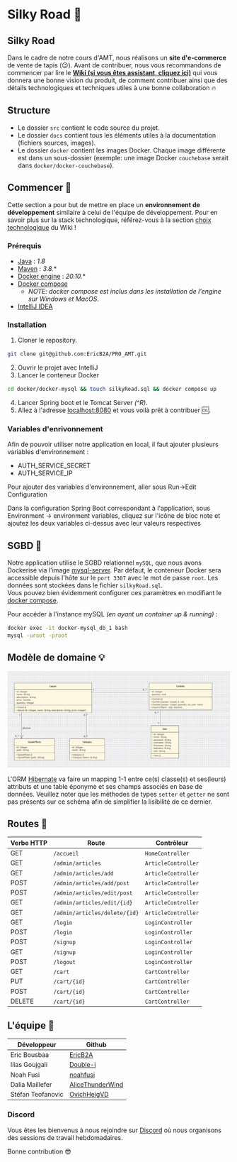 # Silky Road 🐪
## Silky Road 
Dans le cadre de notre cours d'AMT, nous réalisons un **site d'e-commerce** de vente de tapis (😉).
Avant de contribuer, nous vous recommandons de commencer par lire le [**Wiki (si vous êtes assistant, cliquez ici)**](../../wiki) qui vous donnera une bonne vision du produit, de comment contribuer ainsi que des détails technologiques et techniques utiles à une bonne collaboration 🔥

## Structure
- Le dossier `src` contient le code source du projet.
- Le dossier `docs` contient tous les éléments utiles à la documentation (fichiers sources, images).
- Le dossier `docker` contient les images Docker. Chaque image différente est dans un sous-dossier (exemple: une image Docker `couchebase` serait dans `docker/docker-couchebase`).

## Commencer 🏁
Cette section a pour but de mettre en place un **environnement de développement** similaire à celui de l'équipe de développement.
Pour en savoir plus sur la stack technologique, référez-vous à la section [choix technologique](../../wiki/Choix-technologiques) du Wiki !
### Prérequis
- [Java](https://www.java.com/fr/download/) : *1.8*
- [Maven](https://maven.apache.org/download.cgi) :  *3.8.**
- [Docker engine](https://docs.docker.com/engine/install/) : *20.10.**
- [Docker compose](https://docs.docker.com/compose/install/) 
  - *NOTE: docker compose est inclus dans les installation de l'engine sur Windows et MacOS*.
- [IntelliJ IDEA](https://www.jetbrains.com/idea/download/)

### Installation 
1. Cloner le repository.
```bash 
git clone git@github.com:EricB2A/PRO_AMT.git
```
2. Ouvrir le projet avec IntelliJ
3. Lancer le conteneur Docker
```bash
cd docker/docker-mysql && touch silkyRoad.sql && docker compose up
```
4. Lancer Spring boot et le Tomcat Server *(^R)*.
5. Allez à l'adresse [localhost:8080](http://localhost:8080/) et vous voilà prêt à contribuer :cool:. 

### Variables d'enrivonnement
Afin de pouvoir utiliser notre application en local, il faut ajouter plusieurs variables d'environnement :

<ul>
<li>AUTH_SERVICE_SECRET</li> 
<li>AUTH_SERVICE_IP</li>
</ul>

Pour ajouter des variables d'environnement, aller sous Run->Edit Configuration

Dans la configuration Spring Boot correspondant à l'application, sous Environment -> environment variables, cliquez sur l'icône de bloc note
et ajoutez les deux variables ci-dessus avec leur valeurs respectives

## SGBD 🐋
Notre application utilise le SGBD relationnel `mySQL`, que nous avons Dockerisé via l'image [mysql-server](https://hub.docker.com/r/mysql/mysql-server/).
Par défaut, le conteneur Docker sera accessible depuis l'hôte sur le ``port 3307`` avec le mot de passe ``root``. Les données sont stockées dans le fichier `silkyRoad.sql`.  
Vous pouvez bien évidemment configurer ces paramètres en modifiant le [docker compose](docker/docker-mysql/docker-compose.yml).

Pour accéder à l'instance mySQL *(en ayant un container up & running)* : 
```bash
docker exec -it docker-mysql_db_1 bash
mysql -uroot -proot
```

## Modèle de domaine 💡
![model](docs/uml/model_images/model.png)

L'ORM [Hibernate](https://hibernate.org/) va faire un mapping 1-1 entre ce(s) classe(s) et ses(leurs) attributs et une table éponyme et ses champs associés en base de données.
Veuillez noter que les méthodes de types `setter` et `getter` ne sont pas présents sur ce schéma afin de simplifier la lisibilité de ce dernier.

## Routes 👀
| Verbe HTTP | Route                         | Contrôleur            |
|------------|-------------------------------|-----------------------|
| GET        | `/accueil`                    | `HomeController`      |
| GET        | `/admin/articles`             | `ArticleController`   |
| GET        | `/admin/articles/add`         | `ArticleController`   |
| POST       | `/admin/articles/add/post`    | `ArticleController`   |
| POST       | `/admin/articles/edit/post`   | `ArticleController`   |
| GET        | `/admin/articles/edit/{id}`   | `ArticleController`   |
| GET        | `/admin/articles/delete/{id}` | `ArticleController`   |
| GET        | `/login`                      | `LoginController`     |
| POST       | `/login`                      | `LoginController`     |
| POST       | `/signup`                     | `LoginController`     |
| GET        | `/signup`                     | `LoginController`     |
| POST       | `/logout`                     | `LoginController`     |
| GET        | `/cart`                       | `CartController`      |
| PUT        | `/cart/{id}`                  | `CartController`      |
| POST       | `/cart/{id}`                  | `CartController`      |
| DELETE     | `/cart/{id}`                  | `CartController`      |



## L'équipe 🦍
| Développeur       | Github                                                  |
|-------------------|---------------------------------------------------------|
| Eric Bousbaa      | [EricB2A](https://github.com/EricB2A)                   |
| Ilias Goujgali    | [Double-i](https://github.com/Double-i)                 |
| Noah Fusi         | [noahfusi](https://github.com/noahfusi)                 |
| Dalia Maillefer   | [AliceThunderWind](https://github.com/AliceThunderWind) |
| Stéfan Teofanovic | [OvichHeigVD](https://github.com/OvichHeigVD)           |

### Discord
Vous êtes les bienvenus à nous rejoindre sur [Discord](https://discord.gg/bwNER8rU) où nous organisons des sessions de travail hebdomadaires.

Bonne contribution 😎
